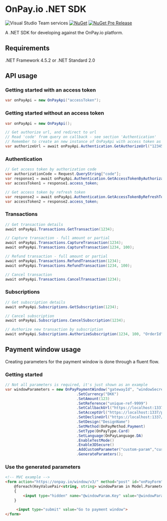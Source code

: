 # OnPay.io .NET SDK

![Visual Studio Team services](https://img.shields.io/vso/build/pi-applications-dk/8c43066a-ced2-41f9-822b-b5a7154a9b31/76.svg)
[![NuGet](https://img.shields.io/nuget/v/PI.OnPay.svg)](https://www.nuget.org/packages/PI.OnPay/)
[![NuGet Pre Release](https://img.shields.io/nuget/vpre/PI.OnPay.svg)](https://www.nuget.org/packages/PI.OnPay/)

A .NET SDK for developing against the OnPay.io platform.

## Requirements
.NET Framework 4.5.2 or .NET Standard 2.0

## API usage

### Getting started with an access token
```csharp
var onPayApi = new OnPayApi("accessToken");
```

### Getting started without an access token
```csharp
var onPayApi = new OnPayApi();

// Get authorize url, and redirect to url
// Read 'code' from query on callback - see section 'Authentication'
// Remember to create an new instance of OnPayApi with access token as constructor parameter
var authorizeUrl = await onPayApi.Authentication.GetAuthorizeUrl("1234567890", "clientId", "https://localhost:1337/onpay-auth");
```

### Authentication
```csharp
// Get access token by authorization code
var authorizationCode = Request.QueryString["code"];
var response1 = await onPayApi.Authentication.GetAccessTokenByAuthorizationCode("clientId", "authorizationCode", "redirectUri");
var accessToken1 = response1.access_token;

// Get access token by refresh token
var response2 = await onPayApi.Authentication.GetAccessTokenByRefreshToken("clientId", response1.refresh_token);
var accessToken2 = response2.access_token; 
```

### Transactions
```csharp
// Get transaction details
await onPayApi.Transactions.GetTransaction(1234);

// Capture transaction - full amount or partial
await onPayApi.Transactions.CaptureTransaction(1234);
await onPayApi.Transactions.CaptureTransaction(1234, 100);

// Refund transaction - full amount or partial
await onPayApi.Transactions.RefundTransaction(1234);
await onPayApi.Transactions.RefundTransaction(1234, 100);

// Cancel transaction
await onPayApi.Transactions.CancelTransaction(1234);
```

### Subscriptions
```csharp
// Get subscription details
await onPayApi.Subscriptions.GetSubscription(1234);

// Cancel subscription
await onPayApi.Subscriptions.CancelSubscription(1234);

// Authorize new transaction by subscription
await onPayApi.Subscriptions.AuthorizeSubscription(1234, 100, "OrderId");
```

## Payment window usage

Creating parameters for the payment window is done through a fluent flow.

### Getting started
```csharp
// Not all parameters is required, it's just shown as an example
var windowParameters = new OnPayPaymentWindow("gatewayId", "windowSecret")
                                .SetCurrency("DKK")
                                .SetAmount(123)
                                .SetReference("unique-ref-9999")
                                .SetCallbackUrl("https://localhost:1337/payment/callback")
                                .SetAcceptUrl("https://localhost:1337/payment/accept")
                                .SetDeclineUrl("https://localhost:1337/payment/decline")
                                .SetDesign("DesignName")
                                .SetMethod(OnPayMethod.Payment)
                                .SetType(OnPayType.Card)
                                .SetLanguage(OnPayLanguage.DA)
                                .EnableTestMode() 
                                .Enable3DSecure()
                                .AddCustomParameter("custom-param","custom-value")
                                .GenerateParamters();
```

### Use the generated parameters
```html
<!-- MVC example -->
<form action="https://onpay.io/window/v3/" method="post" id="onPayForm">
	@foreach(KeyValuePair<string, string> windowParam in Model.Parameters)
	{
		<input type="hidden" name="@windowParam.Key" value="@windowParam.Value" />
	}

	 <input type="submit" value="Go to payment window">
</form>
```